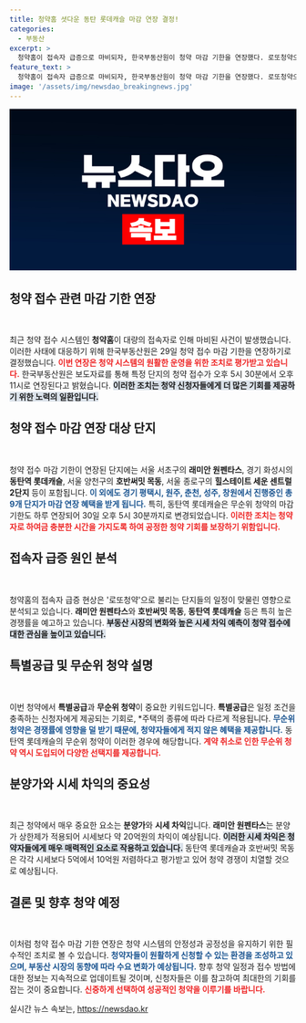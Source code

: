 ```yaml
---
title: 청약홈 셧다운 동탄 롯데캐슬 마감 연장 결정!
categories:
  - 부동산
excerpt: >
  청약홈이 접속자 급증으로 마비되자, 한국부동산원이 청약 마감 기한을 연장했다. 로또청약으로 화제인 9개 단지의 마감 시간이 오후 11시까지 연장되면서, 청약자들의 뜨거운 관심이 쏠리고 있다!
feature_text: >
  청약홈이 접속자 급증으로 마비되자, 한국부동산원이 청약 마감 기한을 연장했다. 로또청약으로 화제인 9개 단지의 마감 시간이 오후 11시까지 연장되면서, 청약자들의 뜨거운 관심이 쏠리고 있다!
image: '/assets/img/newsdao_breakingnews.jpg'
---
```


<p><img src="/assets/img/newsdao_breakingnews.jpg" alt="pcversion 속보" /></p>

<h2 data-ke-size="size26">청약 접수 관련 마감 기한 연장</h2>

<p data-ke-size="size16">&nbsp;</p>

<p>최근 청약 접수 시스템인 <b>청약홈</b>이 대량의 접속자로 인해 마비된 사건이 발생했습니다. 이러한 사태에 대응하기 위해 한국부동산원은 29일 청약 접수 마감 기한을 연장하기로 결정했습니다. <b><span style="color: #ee2323;">이번 연장은 청약 시스템의 원활한 운영을 위한 조치로 평가받고 있습니다.</span></b> 한국부동산원은 보도자료를 통해 특정 단지의 청약 접수가 오후 5시 30분에서 오후 11시로 연장된다고 밝혔습니다. <b><span style="background-color: #21538527;">이러한 조치는 청약 신청자들에게 더 많은 기회를 제공하기 위한 노력의 일환입니다.</span></b></p>

<h2 data-ke-size="size26">청약 접수 마감 연장 대상 단지</h2>

<p data-ke-size="size16">&nbsp;</p>

<p>청약 접수 마감 기한이 연장된 단지에는 서울 서초구의 <b>래미안 원펜타스</b>, 경기 화성시의 <b>동탄역 롯데캐슬</b>, 서울 양천구의 <b>호반써밋 목동</b>, 서울 종로구의 <b>힐스테이트 세운 센트럴 2단지</b> 등이 포함됩니다. <b><span style="color: #1a5490;">이 외에도 경기 평택시, 원주, 춘천, 성주, 창원에서 진행중인 총 9개 단지가 마감 연장 혜택을 받게 됩니다.</span></b> 특히, 동탄역 롯데캐슬은 무순위 청약의 마감 기한도 하루 연장되어 30일 오후 5시 30분까지로 변경되었습니다. <b><span style="color: #ee2323;">이러한 조치는 청약자로 하여금 충분한 시간을 가지도록 하여 공정한 청약 기회를 보장하기 위함입니다.</span></b></p>

<h2 data-ke-size="size26">접속자 급증 원인 분석</h2>

<p data-ke-size="size16">&nbsp;</p>

<p>청약홈의 접속자 급증 현상은 '로또청약'으로 불리는 단지들의 일정이 맞물린 영향으로 분석되고 있습니다. <b>래미안 원펜타스</b>와 <b>호반써밋 목동</b>, <b>동탄역 롯데캐슬</b> 등은 특히 높은 경쟁률을 예고하고 있습니다. <b><span style="background-color: #21538527;">부동산 시장의 변화와 높은 시세 차익 예측이 청약 접수에 대한 관심을 높이고 있습니다.</span></b></p>

<h2 data-ke-size="size26">특별공급 및 무순위 청약 설명</h2>

<p data-ke-size="size16">&nbsp;</p>

<p>이번 청약에서 <b>특별공급</b>과 <b>무순위 청약</b>이 중요한 키워드입니다. <b>특별공급</b>은 일정 조건을 충족하는 신청자에게 제공되는 기회로, *주택의 종류에 따라 다르게 적용됩니다. <b><span style="color: #1a5490;">무순위 청약은 경쟁률에 영향을 덜 받기 때문에, 청약자들에게 적지 않은 혜택을 제공합니다.</span></b> 동탄역 롯데캐슬의 무순위 청약이 이러한 경우에 해당합니다. <b><span style="color: #ee2323;">계약 취소로 인한 무순위 청약 역시 도입되어 다양한 선택지를 제공합니다.</span></b></p>

<h2 data-ke-size="size26">분양가와 시세 차익의 중요성</h2>

<p data-ke-size="size16">&nbsp;</p>

<p>최근 청약에서 매우 중요한 요소는 <b>분양가</b>와 <b>시세 차익</b>입니다. <b>래미안 원펜타스</b>는 분양가 상한제가 적용되어 시세보다 약 20억원의 차익이 예상됩니다. <b><span style="background-color: #21538527;">이러한 시세 차익은 청약자들에게 매우 매력적인 요소로 작용하고 있습니다.</span></b> 동탄역 롯데캐슬과 호반써밋 목동은 각각 시세보다 5억에서 10억원 저렴하다고 평가받고 있어 청약 경쟁이 치열할 것으로 예상됩니다.</p>

<h2 data-ke-size="size26">결론 및 향후 청약 예정</h2>

<p data-ke-size="size16">&nbsp;</p>

<p>이처럼 청약 접수 마감 기한 연장은 청약 시스템의 안정성과 공정성을 유지하기 위한 필수적인 조치로 볼 수 있습니다. <b><span style="color: #1a5490;">청약자들이 원활하게 신청할 수 있는 환경을 조성하고 있으며, 부동산 시장의 동향에 따라 수요 변화가 예상됩니다.</span></b> 향후 청약 일정과 접수 방법에 대한 정보는 지속적으로 업데이트될 것이며, 신청자들은 이를 참고하여 최대한의 기회를 잡는 것이 중요합니다. <b><span style="color: #ee2323;">신중하게 선택하여 성공적인 청약을 이루기를 바랍니다.</span></b></p>

<p data-ke-size="size16"></p>
실시간 뉴스 속보는, <a href="https://newsdao.kr" rel="dofollow">https://newsdao.kr</a>


